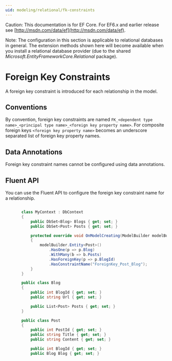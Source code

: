 ```yaml
---
uid: modeling/relational/fk-constraints
---
```

Caution: This documentation is for EF Core. For EF6.x and earlier release see [http://msdn.com/data/ef](http://msdn.com/data/ef).

Note: The configuration in this section is applicable to relational databases in general. The extension methods shown here will become available when you install a relational database provider (due to the shared *Microsoft.EntityFrameworkCore.Relational* package).

  # Foreign Key Constraints

A foreign key constraint is introduced for each relationship in the model.

  ## Conventions

By convention, foreign key constraints are named `FK_<dependent type name>_<principal type name>_<foreign key property name>`. For composite foreign keys `<foreign key property name>` becomes an underscore separated list of foreign key property names.

  ## Data Annotations

Foreign key constraint names cannot be configured using data annotations.

  ## Fluent API

You can use the Fluent API to configure the foreign key constraint name for a relationship.

<!-- literal_block {"language": "csharp", "source": "/Users/shirhatti/src/EntityFramework.Docs/docs/modeling/relational/Modeling/FluentAPI/Samples/Relational/RelationshipConstraintName.cs", "xml:space": "preserve", "classes": [], "backrefs": [], "names": [], "dupnames": [], "highlight_args": {"hl_lines": [12], "linenostart": 1}, "ids": [], "linenos": true} -->

````c#

       class MyContext : DbContext
       {
           public DbSet<Blog> Blogs { get; set; }
           public DbSet<Post> Posts { get; set; }

           protected override void OnModelCreating(ModelBuilder modelBuilder)
           {
               modelBuilder.Entity<Post>()
                   .HasOne(p => p.Blog)
                   .WithMany(b => b.Posts)
                   .HasForeignKey(p => p.BlogId)
                   .HasConstraintName("ForeignKey_Post_Blog");
           }
       }

       public class Blog
       {
           public int BlogId { get; set; }
           public string Url { get; set; }

           public List<Post> Posts { get; set; }
       }

       public class Post
       {
           public int PostId { get; set; }
           public string Title { get; set; }
           public string Content { get; set; }

           public int BlogId { get; set; }
           public Blog Blog { get; set; }

   ````

